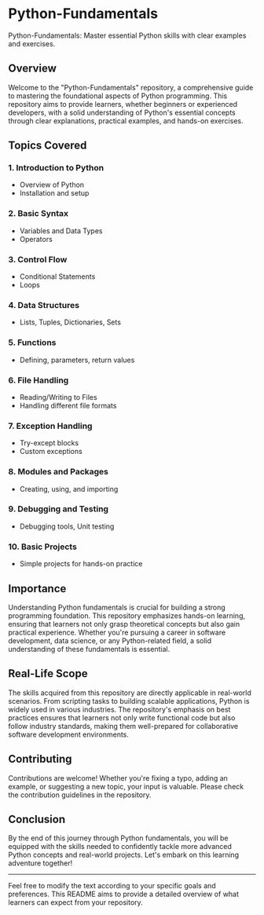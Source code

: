 # Python-Fundamentals
Python-Fundamentals: Master essential Python skills with clear examples and exercises.



## Overview

Welcome to the "Python-Fundamentals" repository, a comprehensive guide to mastering the foundational aspects of Python programming. This repository aims to provide learners, whether beginners or experienced developers, with a solid understanding of Python's essential concepts through clear explanations, practical examples, and hands-on exercises.

## Topics Covered

### 1. Introduction to Python
   - Overview of Python
   - Installation and setup

### 2. Basic Syntax
   - Variables and Data Types
   - Operators

### 3. Control Flow
   - Conditional Statements
   - Loops

### 4. Data Structures
   - Lists, Tuples, Dictionaries, Sets

### 5. Functions
   - Defining, parameters, return values

### 6. File Handling
   - Reading/Writing to Files
   - Handling different file formats

### 7. Exception Handling
   - Try-except blocks
   - Custom exceptions

### 8. Modules and Packages
   - Creating, using, and importing

### 9. Debugging and Testing
   - Debugging tools, Unit testing

### 10. Basic Projects
   - Simple projects for hands-on practice


## Importance

Understanding Python fundamentals is crucial for building a strong programming foundation. This repository emphasizes hands-on learning, ensuring that learners not only grasp theoretical concepts but also gain practical experience. Whether you're pursuing a career in software development, data science, or any Python-related field, a solid understanding of these fundamentals is essential.

## Real-Life Scope

The skills acquired from this repository are directly applicable in real-world scenarios. From scripting tasks to building scalable applications, Python is widely used in various industries. The repository's emphasis on best practices ensures that learners not only write functional code but also follow industry standards, making them well-prepared for collaborative software development environments.

## Contributing

Contributions are welcome! Whether you're fixing a typo, adding an example, or suggesting a new topic, your input is valuable. Please check the contribution guidelines in the repository.

## Conclusion

By the end of this journey through Python fundamentals, you will be equipped with the skills needed to confidently tackle more advanced Python concepts and real-world projects. Let's embark on this learning adventure together!

---

Feel free to modify the text according to your specific goals and preferences. This README aims to provide a detailed overview of what learners can expect from your repository.